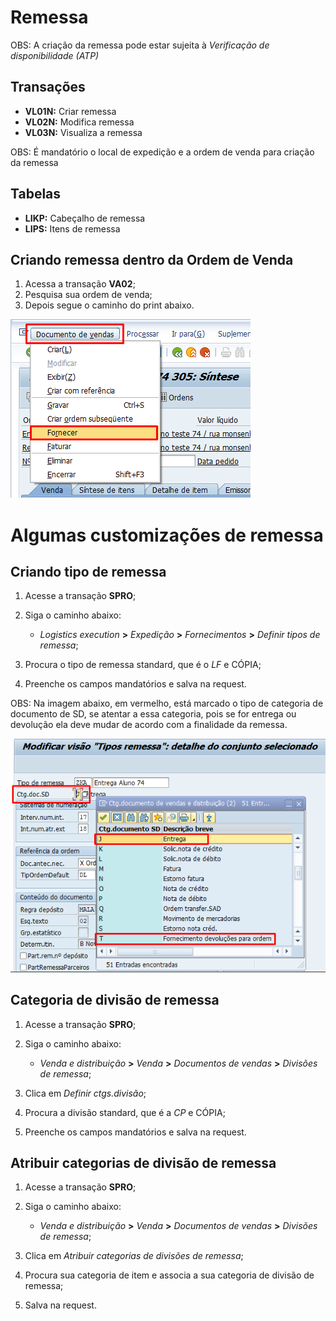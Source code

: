 # Remessa
OBS: A criação da remessa pode estar sujeita à *Verificação de disponibilidade (ATP)*


## Transações 

- **VL01N:** Criar remessa
- **VL02N:** Modifica remessa
- **VL03N:** Visualiza a remessa

OBS: É mandatório o local de expedição e a ordem de venda para criação da remessa 


## Tabelas

- **LIKP:** Cabeçalho de remessa
- **LIPS:** Itens de remessa


## Criando remessa dentro da Ordem de Venda

1. Acessa a transação **VA02**;
2. Pesquisa sua ordem de venda;
3. Depois segue o caminho do print abaixo.   

![criando remessa](image-6.png)   


# Algumas customizações de remessa 


##  Criando tipo de remessa

1. Acesse a transação **SPRO**;
2. Siga o caminho abaixo:

    - *Logistics execution* **>** *Expedição* **>** *Fornecimentos* **>** *Definir tipos de remessa*;

3. Procura o tipo de remessa standard, que é o *LF* e CÓPIA;
5. Preenche os campos mandatórios e salva na request.

OBS: Na imagem abaixo, em vermelho, está marcado o tipo de categoria de documento de SD, se atentar a essa categoria, pois se for entrega ou devolução ela deve mudar de acordo com a finalidade da remessa.   

![Alt text](image-8.png)   


## Categoria de divisão de remessa

1. Acesse a transação **SPRO**;
2. Siga o caminho abaixo:

    - *Venda e distribuição* **>** *Venda* **>** *Documentos de vendas* **>** *Divisões de remessa*;

3. Clica em *Definir ctgs.divisão*;
4. Procura a divisão standard, que é a *CP* e CÓPIA;
5. Preenche os campos mandatórios e salva na request.


## Atribuir categorias de divisão de remessa

1. Acesse a transação **SPRO**;
2. Siga o caminho abaixo:

    - *Venda e distribuição* **>** *Venda* **>** *Documentos de vendas* **>** *Divisões de remessa*;

3. Clica em *Atribuir categorias de divisões de remessa*;
4. Procura sua categoria de item e associa a sua categoria de divisão de remessa;
5. Salva na request.

